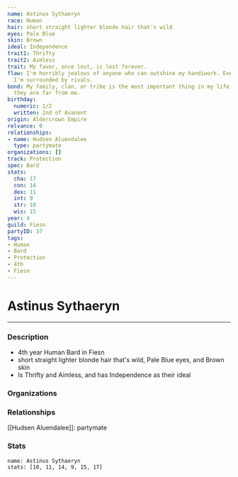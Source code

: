 ```yaml
---
name: Astinus Sythaeryn
race: Human
hair: short straight lighter blonde hair that's wild
eyes: Pale Blue
skin: Brown
ideal: Independence
trait1: Thrifty
trait2: Aimless
trait: My favor, once lost, is lost forever.
flaw: I'm horribly jealous of anyone who can outshine my handiwork. Everywhere I go,
  I'm surrounded by rivals.
bond: My family, clan, or tribe is the most important thing in my life, even when
  they are far from me.
birthday:
  numeric: 1/2
  written: 2nd of Avanent
origin: Aldercrown Empire
relvance: 0
relationships:
- name: Hudsen Aluendalee
  type: partymate
organizations: []
track: Protection
spec: Bard
stats:
  cha: 17
  con: 14
  dex: 11
  int: 9
  str: 10
  wis: 15
year: 4
guild: Fiesn
partyID: 37
tags:
- Human
- Bard
- Protection
- 4th
- Fiesn
---
```

# Astinus Sythaeryn
---
### Description
- 4th year Human Bard in Fiesn
- short straight lighter blonde hair that's wild, Pale Blue eyes, and Brown skin
- Is Thrifty and Aimless, and has Independence as their ideal

### Organizations
### Relationships
[[Hudsen Aluendalee]]: partymate
### Stats
```statblock
name: Astinus Sythaeryn
stats: [10, 11, 14, 9, 15, 17]
```